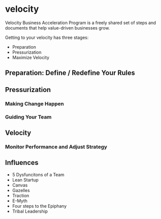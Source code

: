# velocity
Velocity Business Acceleration Program is a freely shared set of steps and documents that help value-driven businesses grow.

Getting to your velocity has three stages:
* Preparation
* Pressurization
* Maximize Velocity

## Preparation: Define / Redefine Your Rules

## Pressurization
### Making Change Happen
### Guiding Your Team

## Velocity
### Monitor Performance and Adjust Strategy

## Influences
* 5 Dysfuncitons of a Team
* Lean Startup
* Canvas
* Gazelles
* Traction
* E-Myth
* Four steps to the Epiphany
* Tribal Leadership